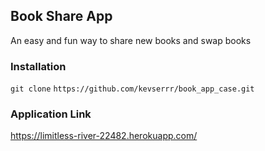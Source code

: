 ## Book Share App

An easy and fun way to share new books and swap books

### Installation

`git clone` `https://github.com/kevserrr/book_app_case.git`

### Application Link

https://limitless-river-22482.herokuapp.com/
